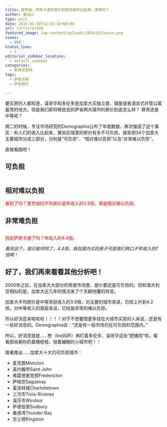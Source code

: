 ```yaml
---
title: 里贾纳、萨斯卡通的房价和其他城市比起来，算贵吗？
author: 童远山
type: post
date: 2016-01-30T14:02:16+00:00
url: /article/810
featured_image: /wp-content/uploads/2016/01/house.png
views:
  - 808
kratos_love:
  - 1
editorial_sidebar_location:
  - default_sidebar
categories:
  - 新移民登陆
tags:
  - 萨省买房
  - 萨省房价

---
```

<div>
  <p>
    要买房的人都知道，温哥华和多伦多是加拿大买独立屋、镇屋或者酒店式共管公寓最贵的地方。但是我们即将移民去的萨省两大城市的房价到底怎么样？ 算贵还是中等呢？
  </p>
  
  <p>
    周二的时候，专注市场研究的Demographia公布了年度数据，再次强调了这个事实：和人们的收入比起来，某些区域里的房价有多不可负担。报告把34个加拿大主要城市分成三部分，分别是“可负担”、“相对难以负担”以及“非常难以负担”。<!--more-->
  </p>
  
  <p>
    直接看图吧！
  </p>
  
  <h2>
    可负担
  </h2>
  
  <p>
    <img decoding="async" src="http://7xnh58.com1.z0.glb.clouddn.com/wp-content/uploads/2016/01/0-2.jpeg" alt="" />
  </p>
  
  <h2>
    相对难以负担
  </h2>
  
  <p>
    <img decoding="async" src="http://7xnh58.com1.z0.glb.clouddn.com/wp-content/uploads/2016/01/1-3.jpeg" alt="" /><span style="color: #ff0000;">看到了吗？里贾纳的平均房价是年收入的3.9倍，算是相对难以负担。</span>
  </p>
  
  <h2>
    非常难负担
  </h2>
  
  <p>
    <img decoding="async" src="http://7xnh58.com1.z0.glb.clouddn.com/wp-content/uploads/2016/01/3-3.jpeg" alt="" />
  </p>
  
  <p>
    <span style="color: #ff0000;">找到萨斯卡通了吗？年收入的4.4倍。</span>
  </p>
  
  <p>
    <em>看完这个，我只能呵呵了，4.4倍，我在国内买的房子可是我们两口子年收入的7倍啊！</em>
  </p>
  
  <h2>
    好了，我们再来看看其他分析吧！
  </h2>
  
  <p>
    2000年之前，在加拿大大部分的房屋市场里，屋价都还是可负担的。但和澳大利亚相似的是，加拿大近几年的情况来了个天翻地覆的转变。
  </p>
  
  <p>
    加拿大平均房价是中等家庭收入的3.9倍，对主要的城市来说，已经上升到4.2倍，对中等收入的家庭来说，已经是非常的难以负担。
  </p>
  
  <p>
    所以好消息来啦啦啦！！！！对于不想要借更多钱在大城市买房的人来说，还是有一些好消息的。Demographia说：“还是有一些市场仍在可负担的范围内。”
  </p>
  
  <p>
    所以，好消息就是……憋（bie四声）再盯着多伦多、温哥华这些“肥猪肉”啦，看看那些朝你扔着橄榄枝、抛着媚眼的小城市吧！！
  </p>
  
  <p>
    隆重推出……加拿大十大仍可负担城市：
  </p>
  
  <ul>
    <li>
      麦克敦Moncton
    </li>
    <li>
      圣约翰市Saint John
    </li>
    <li>
      弗雷德里克顿Fredericton
    </li>
    <li>
      萨格奈Saguenay
    </li>
    <li>
      夏洛特城Charlottetown
    </li>
    <li>
      三河市Trois-Rivieres
    </li>
    <li>
      温莎市Windsor
    </li>
    <li>
      萨德伯里Sudbury
    </li>
    <li>
      桑德湾Thunder Bay
    </li>
    <li>
      京士顿Kingston
    </li>
  </ul>
</div>

&nbsp;